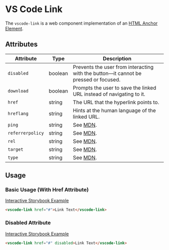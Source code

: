 # VS Code Link

The `vscode-link` is a web component implementation of an [HTML Anchor Element](https://developer.mozilla.org/en-US/docs/Web/HTML/Element/a).

## Attributes

| Attribute        | Type    | Description                                                                          |
| ---------------- | ------- | ------------------------------------------------------------------------------------ |
| `disabled`       | boolean | Prevents the user from interacting with the button––it cannot be pressed or focused. |
| `download`       | boolean | Prompts the user to save the linked URL instead of navigating to it.                 |
| `href`           | string  | The URL that the hyperlink points to.                                                |
| `hreflang`       | string  | Hints at the human language of the linked URL.                                       |
| `ping`           | string  | See [MDN](https://developer.mozilla.org/en-US/docs/Web/HTML/Element/a#attributes).   |
| `referrerpolicy` | string  | See [MDN](https://developer.mozilla.org/en-US/docs/Web/HTML/Element/a#attributes).   |
| `rel`            | string  | See [MDN](https://developer.mozilla.org/en-US/docs/Web/HTML/Element/a#attributes).   |
| `target`         | string  | See [MDN](https://developer.mozilla.org/en-US/docs/Web/HTML/Element/a#attributes).   |
| `type`           | string  | See [MDN](https://developer.mozilla.org/en-US/docs/Web/HTML/Element/a#attributes).   |

## Usage

### Basic Usage (With Href Attribute)

[Interactive Storybook Example](https://microsoft.github.io/vscode-webview-ui-toolkit/?path=/story/library-link--default)

```html
<vscode-link href="#">Link Text</vscode-link>
```

### Disabled Attribute

[Interactive Storybook Example](https://microsoft.github.io/vscode-webview-ui-toolkit/?path=/story/library-link--with-disabled)

```html
<vscode-link href="#" disabled>Link Text</vscode-link>
```
